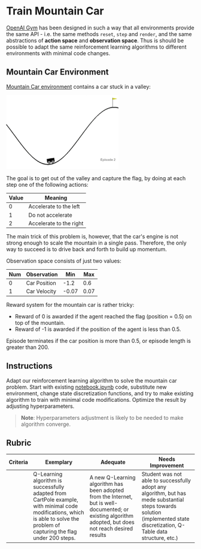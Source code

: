 # Train Mountain Car

[OpenAI Gym](http://gym.openai.com) has been designed in such a way that all environments provide the same API - i.e. the same methods `reset`, `step` and `render`, and the same abstractions of **action space** and **observation space**. Thus is should be possible to adapt the same reinforcement learning algorithms to different environments with minimal code changes.

## Mountain Car Environment

[Mountain Car environment](https://gym.openai.com/envs/MountainCar-v0/) contains a car stuck in a valley:

<img src="images/mountaincar.png" width="300"/>

The goal is to get out of the valley and capture the flag, by doing at each step one of the following actions:

| Value | Meaning |
|---|---|
| 0 | Accelerate to the left |
| 1 | Do not accelerate |
| 2 | Accelerate to the right |

The main trick of this problem is, however, that the car's engine is not strong enough to scale the mountain in a single pass. Therefore, the only way to succeed is to drive back and forth to build up momentum.

Observation space consists of just two values:

| Num | Observation  | Min | Max |
|-----|--------------|-----|-----|
|  0  | Car Position | -1.2| 0.6 |
|  1  | Car Velocity | -0.07 | 0.07 |

Reward system for the mountain car is rather tricky:

 * Reward of 0 is awarded if the agent reached the flag (position = 0.5) on top of the mountain.
 * Reward of -1 is awarded if the position of the agent is less than 0.5.

Episode terminates if the car position is more than 0.5, or episode length is greater than 200.
## Instructions

Adapt our reinforcement learning algorithm to solve the mountain car problem. Start with existing [notebook.ipynb](notebook.ipynb) code, substitute new environment, change state discretization functions, and try to make existing algorithm to train with minimal code modifications. Optimize the result by adjusting hyperparameters.

> **Note**: Hyperparameters adjustment is likely to be needed to make algorithm converge. 
## Rubric

| Criteria | Exemplary | Adequate | Needs Improvement |
| -------- | --------- | -------- | ----------------- |
|          | Q-Learning algorithm is successfully adapted from CartPole example, with minimal code modifications, which is able to solve the problem of capturing the flag under 200 steps. | A new Q-Learning algorithm has been adopted from the Internet, but is well-documented; or existing algorithm adopted, but does not reach desired results | Student was not able to successfully adopt any algorithm, but has mede substantial steps towards solution (implemented state discretization, Q-Table data structure, etc.) |
